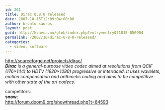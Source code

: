 ```yaml
---
id: 201
title: Dirac 0.8.0 released
date: 2007-10-15T12:09:04+00:00
author: bronto saurus
layout: post
guid: http://kravca.mu/glob/index.php?entry=entry071015-050904
permalink: /2007/10/dirac-0-8-0-released/
categories:
  - video, software
---
```

<a href="http://sourceforge.net/projects/dirac/" target="_blank" >http://sourceforge.net/projects/dirac/</a>  
_**Dirac** is a general-purpose video codec aimed at resolutions from QCIF (176&#215;144) to HDTV (1920&#215;1080) progressive or interlaced. It uses wavelets, motion compensation and arithmetic coding and aims to be competitive with other state of the art codecs._

competitors:  
**snow**;  
<a href="http://forum.doom9.org/showthread.php?t=84593" target="_blank" >http://forum.doom9.org/showthread.php?t=84593</a>